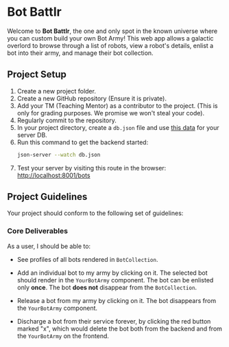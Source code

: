 # Bot Battlr

Welcome to **Bot Battlr**, the one and only spot in the known universe where you can custom build your own Bot Army! This web app allows a galactic overlord to browse through a list of robots, view a robot's details, enlist a bot into their army, and manage their bot collection.

## Project Setup

1. Create a new project folder.
2. Create a new GitHub repository (Ensure it is private).
3. Add your TM (Teaching Mentor) as a contributor to the project. (This is only for grading purposes. We promise we won't steal your code).
4. Regularly commit to the repository.
5. In your project directory, create a `db.json` file and use [this data](#) for your server DB.
6. Run this command to get the backend started:
    ```bash
    json-server --watch db.json
    ```
7. Test your server by visiting this route in the browser: [http://localhost:8001/bots](http://localhost:8001/bots)

## Project Guidelines

Your project should conform to the following set of guidelines:

### Core Deliverables

As a user, I should be able to:

- See profiles of all bots rendered in `BotCollection`.
  
- Add an individual bot to my army by clicking on it. The selected bot should render in the `YourBotArmy` component. The bot can be enlisted only **once**. The bot **does not** disappear from the `BotCollection`.
  
- Release a bot from my army by clicking on it. The bot disappears from the `YourBotArmy` component.
  
- Discharge a bot from their service forever, by clicking the red button marked "x", which would delete the bot both from the backend and from the `YourBotArmy` on the frontend.

